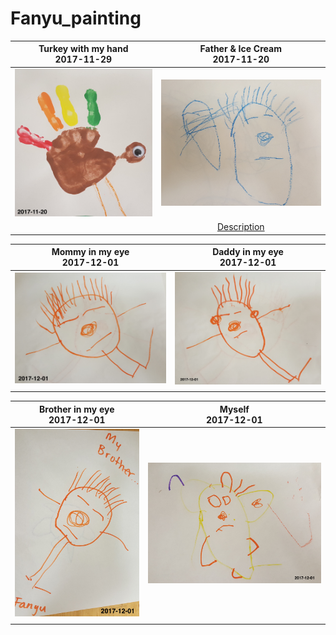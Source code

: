 # Fanyu_painting

Turkey with my hand <br>  2017-11-29           | Father & Ice Cream <br> 2017-11-20
:-------------------------:|:-------------------------:
![](https://raw.githubusercontent.com/qingkaikong/Fanyu_painting/master/images/image_0.jpg)  |  ![](https://raw.githubusercontent.com/qingkaikong/fanyu_painting/master/images/image_1.jpg)
| | [Description](http://qingkaikong.blogspot.com/2017/11/fun-father-and-ice-cream.html)

Mommy in my eye <br>  2017-12-01           | Daddy in my eye <br> 2017-12-01
:-------------------------:|:-------------------------:
![](https://raw.githubusercontent.com/qingkaikong/Fanyu_painting/master/images/image_2.jpg)  |  ![](https://raw.githubusercontent.com/qingkaikong/Fanyu_painting/master/images/image_3.jpg)
|  | 

Brother in my eye <br>  2017-12-01           | Myself <br> 2017-12-01
:-------------------------:|:-------------------------:
![](https://raw.githubusercontent.com/qingkaikong/Fanyu_painting/master/images/image_4.jpg)  |  ![](https://raw.githubusercontent.com/qingkaikong/Fanyu_painting/master/images/image_5.jpg)
|  | 